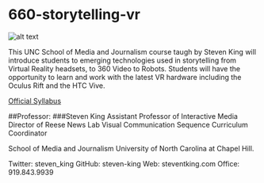 # 660-storytelling-vr
![alt text](http://steventking.com/clients/unc_vr_horz.jpg "UNC VR")

This UNC School of Media and Journalism course taugh by Steven King will introduce students to emerging technologies used in storytelling from Virtual Reality headsets, to 360 Video to Robots. Students will have the opportunity to learn and work with the latest VR hardware including the Oculus Rift and the HTC Vive.

[Official Syllabus](https://github.com/steven-king/660-storytelling-vr/raw/master/J660_syllabus.pdf)

##Professor:
###Steven King
Assistant Professor of Interactive Media
Director of Reese News Lab
Visual Communication Sequence Curriculum Coordinator 

School of Media and Journalism
University of North Carolina at Chapel Hill.

Twitter: 	steven_king
GitHub: 	steven-king
Web: 	steventking.com
Office:	919.843.9939


